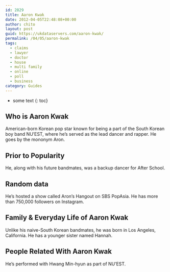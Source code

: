 ```yaml
---
id: 2829
title: Aaron Kwak
date: 2012-04-05T22:48:08+00:00
author: chito
layout: post
guid: https://ukdataservers.com/aaron-kwak/
permalink: /04/05/aaron-kwak
tags:
  - claims
  - lawyer
  - doctor
  - house
  - multi family
  - online
  - poll
  - business
category: Guides
---
```


* some text
{: toc}


## Who is  Aaron Kwak
                  
                  
                  
American-born Korean pop star known for being a part of the South Korean boy band NU&#8217;EST, where he&#8217;s served as the lead dancer and rapper. He goes by the mononym Aron.
                  
                
                
                
## Prior to Popularity 
                  
                  
                  
He, along with his future bandmates, was a backup dancer for After School.
                  
                
                
                
## Random data 
                  
                  
                  
He&#8217;s hosted a show called Aron&#8217;s Hangout on SBS PopAsia. He has more than 750,000 followers on Instagram.
                  
                
                
                
## Family & Everyday Life of Aaron Kwak
                  
                  
                  
Unlike his naive-South Korean bandmates, he was born in Los Angeles, California. He has a younger sister named Hannah.
                  
                
                
                
## People Related With  Aaron Kwak
                  
                  
                  
He&#8217;s performed with Hwang Min-hyun as part of NU&#8217;EST.
                  
                
              
            
          
          
          
    
    
  
